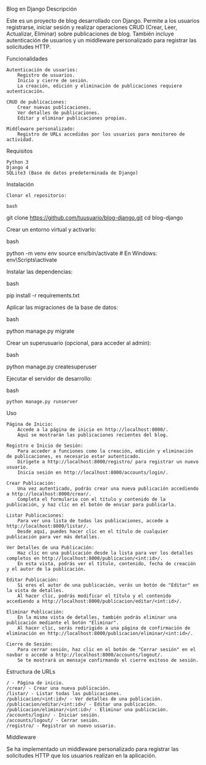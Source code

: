 Blog en Django
Descripción

Este es un proyecto de blog desarrollado con Django. 
Permite a los usuarios registrarse, iniciar sesión y realizar operaciones CRUD (Crear, Leer, Actualizar, Eliminar) sobre publicaciones de blog. 
También incluye autenticación de usuarios y un middleware personalizado para registrar las solicitudes HTTP.

Funcionalidades

    Autenticación de usuarios:
        Registro de usuarios.
        Inicio y cierre de sesión.
        La creación, edición y eliminación de publicaciones requiere autenticación.

    CRUD de publicaciones:
        Crear nuevas publicaciones.
        Ver detalles de publicaciones.
        Editar y eliminar publicaciones propias.

    Middleware personalizado:
        Registro de URLs accedidas por los usuarios para monitoreo de actividad.

Requisitos

    Python 3
    Django 4
    SQLite3 (Base de datos predeterminada de Django)

Instalación

    Clonar el repositorio:

    bash

git clone https://github.com/tuusuario/blog-django.git
cd blog-django

Crear un entorno virtual y activarlo:

bash

python -m venv env
source env/bin/activate  # En Windows: env\Scripts\activate

Instalar las dependencias:

bash

pip install -r requirements.txt

Aplicar las migraciones de la base de datos:

bash

python manage.py migrate

Crear un superusuario (opcional, para acceder al admin):

bash

python manage.py createsuperuser

Ejecutar el servidor de desarrollo:

bash

    python manage.py runserver

Uso

    Página de Inicio:
        Accede a la página de inicio en http://localhost:8000/.
        Aquí se mostrarán las publicaciones recientes del blog.

    Registro e Inicio de Sesión:
        Para acceder a funciones como la creación, edición y eliminación de publicaciones, es necesario estar autenticado.
        Dirígete a http://localhost:8000/registro/ para registrar un nuevo usuario.
        Inicia sesión en http://localhost:8000/accounts/login/.

    Crear Publicación:
        Una vez autenticado, podrás crear una nueva publicación accediendo a http://localhost:8000/crear/.
        Completa el formulario con el título y contenido de la publicación, y haz clic en el botón de enviar para publicarla.

    Listar Publicaciones:
        Para ver una lista de todas las publicaciones, accede a http://localhost:8000/listar/.
        Desde aquí, puedes hacer clic en el título de cualquier publicación para ver más detalles.

    Ver Detalles de una Publicación:
        Haz clic en una publicación desde la lista para ver los detalles completos en http://localhost:8000/publicacion/<int:id>/.
        En esta vista, podrás ver el título, contenido, fecha de creación y el autor de la publicación.

    Editar Publicación:
        Si eres el autor de una publicación, verás un botón de "Editar" en la vista de detalles.
        Al hacer clic, podrás modificar el título y el contenido accediendo a http://localhost:8000/publicacion/editar/<int:id>/.

    Eliminar Publicación:
        En la misma vista de detalles, también podrás eliminar una publicación mediante el botón "Eliminar".
        Al hacer clic, serás redirigido a una página de confirmación de eliminación en http://localhost:8000/publicacion/eliminar/<int:id>/.

    Cierre de Sesión:
        Para cerrar sesión, haz clic en el botón de "Cerrar sesión" en el navbar o accede a http://localhost:8000/accounts/logout/.
        Se te mostrará un mensaje confirmando el cierre exitoso de sesión.

Estructura de URLs

    / - Página de inicio.
    /crear/ - Crear una nueva publicación.
    /listar/ - Listar todas las publicaciones.
    /publicacion/<int:id>/ - Ver detalles de una publicación.
    /publicacion/editar/<int:id>/ - Editar una publicación.
    /publicacion/eliminar/<int:id>/ - Eliminar una publicación.
    /accounts/login/ - Iniciar sesión.
    /accounts/logout/ - Cerrar sesión.
    /registro/ - Registrar un nuevo usuario.

Middleware

Se ha implementado un middleware personalizado para registrar las solicitudes HTTP que los usuarios realizan en la aplicación.
